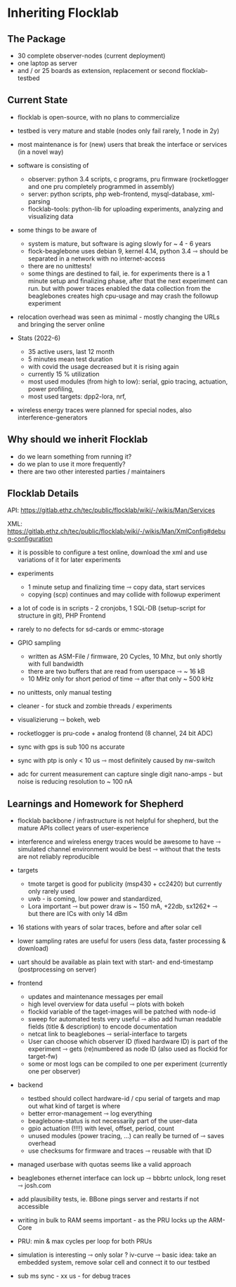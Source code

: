 # Inheriting Flocklab

## The Package

- 30 complete observer-nodes (current deployment)
- one laptop as server
- and / or 25 boards as extension, replacement or second flocklab-testbed

## Current State

- flocklab is open-source, with no plans to commercialize
- testbed is very mature and stable (nodes only fail rarely, 1 node in 2y)
- most maintenance is for (new) users that break the interface or services (in a novel way)
- software is consisting of

    - observer: python 3.4 scripts, c programs, pru firmware (rocketlogger and one pru completely programmed in assembly)
    - server: python scripts, php web-frontend, mysql-database, xml-parsing
    - flocklab-tools: python-lib for uploading experiments, analyzing and visualizing data

- some things to be aware of

    - system is mature, but software is aging slowly for ~ 4 - 6 years
    - flock-beaglebone uses debian 9, kernel 4.14, python 3.4 ⇾ should be separated in a network with no internet-access
    - there are no unittests!
    - some things are destined to fail, ie. for experiments there is a 1 minute setup and finalizing phase, after that the next experiment can run. but with power traces enabled the data collection from the beaglebones creates high cpu-usage and may crash the followup experiment

- relocation overhead was seen as minimal - mostly changing the URLs and bringing the server online
- Stats (2022-6)

    - 35 active users, last 12 month
    - 5 minutes mean test duration
    - with covid the usage decreased but it is rising again
    - currently 15 % utilization
    - most used modules (from high to low): serial, gpio tracing, actuation, power profiling,
    - most used targets: dpp2-lora, nrf,

- wireless energy traces were planned for special nodes, also interference-generators

## Why should we inherit Flocklab

- do we learn something from running it?
- do we plan to use it more frequently?
- there are two other interested parties / maintainers

## Flocklab Details

API: https://gitlab.ethz.ch/tec/public/flocklab/wiki/-/wikis/Man/Services

XML: https://gitlab.ethz.ch/tec/public/flocklab/wiki/-/wikis/Man/XmlConfig#debug-configuration

- it is possible to configure a test online, download the xml and use variations of it for later experiments

- experiments

    - 1 minute setup and finalizing time ⇾ copy data, start services
	- copying (scp) continues and may collide with followup experiment

- a lot of code is in scripts - 2 cronjobs, 1 SQL-DB (setup-script for structure in git), PHP Frontend

- rarely to no defects for sd-cards or emmc-storage
- GPIO sampling

    - written as ASM-File / firmware, 20 Cycles, 10 Mhz, but only shortly with full bandwidth
    - there are two buffers that are read from userspace ⇾ ~ 16 kB
	- 10 MHz only for short period of time ⇾ after that only ~ 500 kHz

- no unittests, only manual testing

- cleaner - for stuck and zombie threads / experiments
- visualizierung ⇾ bokeh, web

- rocketlogger is pru-code + analog frontend (8 channel, 24 bit ADC)

- sync with gps is sub 100 ns accurate
- sync with ptp is only < 10 us ⇾ most definitely caused by nw-switch

- adc for current measurement can capture single digit nano-amps - but noise is reducing resolution to ~ 100 nA

## Learnings and Homework for Shepherd

- flocklab backbone / infrastructure is not helpful for shepherd, but the mature APIs collect years of user-experience
- interference and wireless energy traces would be awesome to have ⇾ simulated channel environment would be best ⇾ without that the tests are not reliably reproducible

- targets

    - tmote target is good for publicity (msp430 + cc2420) but currently only rarely used
    - uwb - is coming, low power and standardized,
    - Lora important ⇾ but power draw is ~ 150 mA, +22db, sx1262+ ⇾ but there are ICs with only 14 dBm

- 16 stations with years of solar traces, before and after solar cell
- lower sampling rates are useful for users (less data, faster processing & download)
- uart should be available as plain text with start- and end-timestamp (postprocessing on server)
- frontend

    - updates and maintenance messages per email
    - high level overview for data useful ⇾ plots with bokeh
    - flockid variable of the taget-images will be patched with node-id
    - sweep for automated tests very useful ⇾ also add human readable fields (title & description) to encode documentation
    - netcat link to beaglebones ⇾ serial-interface to targets
    - User can choose which observer ID (fixed hardware ID) is part of the experiment ⇾ gets (re)numbered as node ID (also used as flockid for target-fw)
    - some or most logs can be compiled to one per experiment (currently one per observer)

- backend

    - testbed should collect hardware-id / cpu serial of targets and map out what kind of target is where
    - better error-management ⇾ log everything
    - beaglebone-status is not necessarily part of the user-data
    - gpio actuation (!!!!) with level, offset, period, count
    - unused modules (power tracing, ...) can really be turned of ⇾ saves overhead
    - use checksums for firmware and traces ⇾ reusable with that ID

- managed userbase with quotas seems like a valid approach

- beaglebones ethernet interface can lock up ⇾ bbbrtc unlock, long reset ⇾ josh.com
- add plausibility tests, ie. BBone pings server and restarts if not accessible
- writing in bulk to RAM seems important - as the PRU locks up the ARM-Core
- PRU: min & max cycles per loop for both PRUs
- simulation is interesting ⇾ only solar ? iv-curve ⇾ basic idea: take an embedded system, remove solar cell and connect it to our testbed


- sub ms sync - xx us - for debug traces
